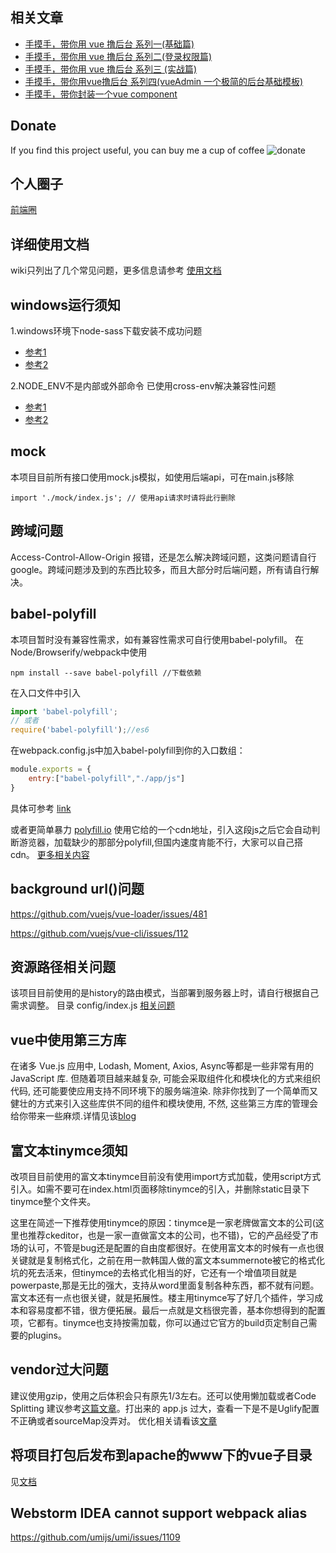 ## 相关文章
* [手摸手，带你用 vue 撸后台 系列一(基础篇)](https://juejin.im/post/59097cd7a22b9d0065fb61d2)
* [手摸手，带你用 vue 撸后台 系列二(登录权限篇)](https://juejin.im/post/591aa14f570c35006961acac)
* [手摸手，带你用 vue 撸后台 系列三 (实战篇)](https://juejin.im/post/593121aa0ce4630057f70d35)
* [手摸手，带你用vue撸后台 系列四(vueAdmin 一个极简的后台基础模板)](https://juejin.im/post/595b4d776fb9a06bbe7dba56)
* [手摸手，带你封装一个vue component](https://segmentfault.com/a/1190000009090836)

## Donate
If you find this project useful, you can buy me a cup of coffee 
![donate](https://panjiachen.github.io/donate/donation.png)

## 个人圈子
[前端圈](https://jianshiapp.com/circles/1209)

## 详细使用文档
wiki只列出了几个常见问题，更多信息请参考 [使用文档](https://panjiachen.github.io/vue-element-admin-site/#/)

## windows运行须知
1.windows环境下node-sass下载安装不成功问题 

* [参考1](https://github.com/PanJiaChen/vue-element-admin/issues/25)
* [参考2](https://github.com/PanJiaChen/vue-element-admin/issues/24)

2.NODE_ENV不是内部或外部命令 
已使用cross-env解决兼容性问题

* [参考1](https://github.com/PanJiaChen/vue-element-admin/issues/25)
* [参考2](https://github.com/PanJiaChen/vue-element-admin/issues/21)

## mock
本项目目前所有接口使用mock.js模拟，如使用后端api，可在main.js移除
```
import './mock/index.js'; // 使用api请求时请将此行删除
```
## 跨域问题
Access-Control-Allow-Origin 报错，还是怎么解决跨域问题，这类问题请自行google。跨域问题涉及到的东西比较多，而且大部分时后端问题，所有请自行解决。

## babel-polyfill
本项目暂时没有兼容性需求，如有兼容性需求可自行使用babel-polyfill。
在Node/Browserify/webpack中使用
```shell
npm install --save babel-polyfill //下载依赖
```
在入口文件中引入
```javascript
import 'babel-polyfill';
// 或者
require('babel-polyfill');//es6
```
在webpack.config.js中加入babel-polyfill到你的入口数组：
```javascript
module.exports = {
    entry:["babel-polyfill","./app/js"]
}
``` 
具体可参考 [link](https://babeljs.io/docs/usage/polyfill/)

或者更简单暴力 [polyfill.io](https://cdn.polyfill.io/v2/docs/) 使用它给的一个cdn地址，引入这段js之后它会自动判断游览器，加载缺少的那部分polyfill,但国内速度肯能不行，大家可以自己搭 cdn。
[更多相关内容](https://segmentfault.com/a/1190000010106158)

## background url()问题
https://github.com/vuejs/vue-loader/issues/481

https://github.com/vuejs/vue-cli/issues/112

## 资源路径相关问题
该项目目前使用的是history的路由模式，当部署到服务器上时，请自行根据自己需求调整。
目录 config/index.js
[相关问题](https://github.com/vuejs-templates/webpack/blob/dd62a5aaf52912bfc737976ee845a6b3f28ffbe2/docs/static.md)

## vue中使用第三方库
在诸多 Vue.js 应用中, Lodash, Moment, Axios, Async等都是一些非常有用的 JavaScript 库. 但随着项目越来越复杂, 可能会采取组件化和模块化的方式来组织代码, 还可能要使应用支持不同环境下的服务端渲染. 除非你找到了一个简单而又健壮的方式来引入这些库供不同的组件和模块使用, 不然, 这些第三方库的管理会给你带来一些麻烦.详情见该[blog](https://github.com/dwqs/blog/issues/51)

## 富文本tinymce须知
改项目目前使用的富文本tinymce目前没有使用import方式加载，使用script方式引入。如需不要可在index.html页面移除tinymce的引入，并删除static目录下tinymce整个文件夹。

这里在简述一下推荐使用tinymce的原因：tinymce是一家老牌做富文本的公司(这里也推荐ckeditor，也是一家一直做富文本的公司，也不错)，它的产品经受了市场的认可，不管是bug还是配置的自由度都很好。在使用富文本的时候有一点也很关键就是复制格式化，之前在用一款韩国人做的富文本summernote被它的格式化坑的死去活来，但tinymce的去格式化相当的好，它还有一个增值项目就是powerpaste,那是无比的强大，支持从word里面复制各种东西，都不就有问题。富文本还有一点也很关键，就是拓展性。楼主用tinymce写了好几个插件，学习成本和容易度都不错，很方便拓展。最后一点就是文档很完善，基本你想得到的配置项，它都有。tinymce也支持按需加载，你可以通过它官方的build页定制自己需要的plugins。

## vendor过大问题
建议使用gzip，使用之后体积会只有原先1/3左右。还可以使用懒加载或者Code Splitting 建议参考[这篇文章](https://zhuanlan.zhihu.com/p/26710831)。打出来的 app.js 过大，查看一下是不是Uglify配置不正确或者sourceMap没弄对。
优化相关请看该[文章](https://zhuanlan.zhihu.com/p/27710902)

## 将项目打包后发布到apache的www下的vue子目录
见[文档](https://panjiachen.github.io/vue-element-admin-site/#/deploy?id=apache)

## Webstorm IDEA cannot support webpack alias
https://github.com/umijs/umi/issues/1109
